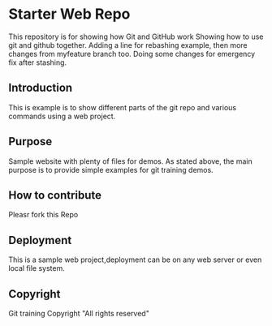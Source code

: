 # Starter Web Repo

This repository is for showing how Git and GitHub work
Showing how to use git and github together.
Adding a line for rebashing example, then more changes from myfeature branch too.
Doing some changes for emergency fix after stashing.

## Introduction

This is example is to show different parts of the git repo and various commands using a web project.

## Purpose

Sample website with plenty of files for demos.
As stated above, the main purpose is to provide simple examples for git training demos.

## How to contribute

Pleasr fork this Repo

## Deployment

This is a sample web project,deployment can be on any web server or even local file system.

## Copyright

Git training Copyright "All rights reserved"